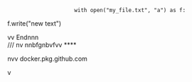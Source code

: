                          with open("my_file.txt", "a") as f:
   f.write("new text")

vv 
Endnnn  
/// 
    nv
  nnbfgnbvfvv ****       
              
                          
         
nvv   docker.pkg.github.com     
         
  v     
        
             
   
     
  
  
  
     
    
 
  

  
       
    
      
 
  
    
